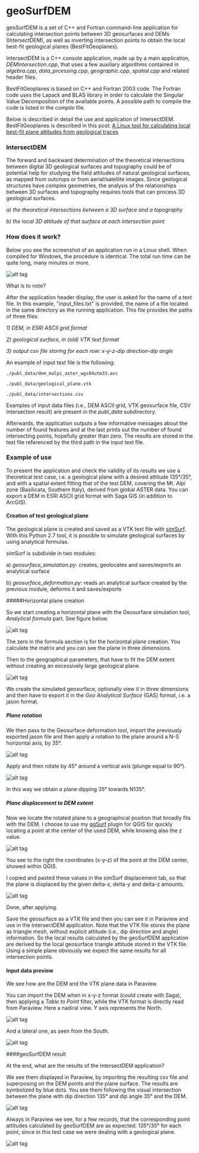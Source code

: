 # geoSurfDEM

geoSurfDEM is a set of C++ and Fortran command-line application for calculating intersection points between 3D geosurfaces and DEMs (IntersectDEM), as well as inverting intersection points to obtain the local best-fit geological planes (BestFitGeoplanes).  

IntersectDEM is a C++ console application, made up by a main application, *DEMIntersection.cpp*, that uses a few auxiliary algorithms contained in *algebra.cpp*, *data_prcessing.cpp*, *geographic.cpp*, *spatial.cpp* and related header files.

BestFitGeoplanes is based on C++ and Fortran 2003 code. The Fortran code uses the Lapack and BLAS library in order to calculate the Singular Value Decomposition of the available points.
A possible path to compile the code is listed in the *compile* file.

Below is described in detail the use and application of IntersectDEM. 
BestFitGeoplanes is described in this post: [A Linux tool for calculating local best-fit plane attitudes from geological traces](https://gisoftw.blogspot.it/2017/02/a-linux-tool-for-calculating-local-best.html)

### IntersectDEM

The forward and backward determination of the theoretical intersections between digital 3D geological surfaces and topography could be of potential help for studying the field attitudes of natural geological surfaces, as mapped from outcrops or from aerial/satellite images. Since geological structures have complex geometries, the analysis of the relationships between 3D surfaces and topography requires tools that can process 3D geological surfaces.
 
*a) the theoretical intersections between a 3D surface and a topography*

*b) the local 3D attitude of that surface at each intersection point*


### How does it work?

Below you see the screenshot of an application run in a Linux shell. When compiled for Windows, the procedure is identical. The total run time can be quite long, many minutes or more.

![alt tag](/images/appl_run.png)

What is to note?

After the application header display, the user is asked for the name of a text file. In this example, "input_files.txt" is provided, the name of a file located in the same directory as the running application.
This file provides the paths of three files:

*1) DEM, in ESRI ASCII grid format*

*2) geological surface, in (old) VTK text format*

*3) output csv file storing for each row: x-y-z-dip direction-dip angle*


An example of input text file is the following:

```
./publ_data/dem_malpi_aster_wgs84utm33.asc

./publ_data/geological_plane.vtk

./publ_data/intersections.csv
```


Examples of input data files (i.e., DEM ASCII grid, VTK geosurface file, CSV intersection result) are present in the *publ_data* subdirectory. 

Afterwards, the application outputs a few informative messages about the number of found features and at the last prints out the number of found intersecting points, hopefully greater than zero. 
The results are stored in the text file referenced by the third path in the input text file. 

### Example of use

To present the application and check the validity of its results we use a theoretical test case, i.e. a geological plane with a desired attitude 135°/35°, and with a spatial extent fitting that of the test DEM, covering the Mt. Alpi zone (Basilicata, Southern Italy), derived from global ASTER data. You can export a DEM in ESRI ASCII grid format with Saga GIS (in addition to ArcGIS). 

#### Creation of test geological plane 

The geological plane is created and saved as a VTK text file with [simSurf](https://github.com/mauroalberti/simSurf). With this Python 2.7 tool, it is possible to simulate geological surfaces by using analytical formulas. 

simSurf is subdivide in two modules:

a) *geosurface_simulation.py*: creates, geolocates and saves/exports an analytical surface

b) *geosurface_deformation.py*: reads an analytical surface created by the previous module, deforms it and saves/exports

#####Horizontal plane creation

So we start creating a horizontal plane with the Geosurface simulation tool, *Analytical formula* part. See figure below.

![alt tag](/images/simSurf_analitical_surface.png)

The zero in the formula section is for the horizontal plane creation. You calculate the matrix and you can see the plane in three dimensions.

Then to the geographical parameters, that have to fit the DEM extent without creating an excessively large geological plane.

![alt tag](/images/simSurf_geog_params.png)

We create the simulated geosurface, optionally view it in three dimensions and then have to export it in the *Geo Analytical Surface* (GAS) format, i.e. a jason format.

##### Plane rotation

We then pass to the Geosurface deformation tool, import the previously exported jason file and then apply a rotation to the plane around a N-S horizontal axis, by 35°.

![alt tag](/images/simSurf_rot_horiz_axis_35d.png)

Apply and then rotate by 45° around a vertical axis (plunge equal to 90°).

![alt tag](/images/simSurf_rot_vert_axis_45d.png)

In this way we obtain a plane dipping 35° towards N135°.

##### Plane displacement to DEM extent

Now we locate the rotated plane to a geographical position that broadly fits with the DEM. I choose to use my [qgSurf](https://plugins.qgis.org/plugins/qgSurf/) plugin for QGIS for quickly locating a point at the center of the used DEM, while knowing also the z value.

![alt tag](/images/qgis_qgsurf_snap_point_dem.png)

You see to the right the coordinates (x-y-z) of the point at the DEM center, showed within QGIS.

I copied and pasted these values in the simSurf displacement tab, so that the plane is displaced by the given delta-x, delta-y and delta-z amounts.

![alt tag](/images/simSurf_displacement.png)

Done, after applying.

Save the geosurface as a VTK file and then you can see it in Paraview and use in the IntersectDEM application. Note that the VTK file stores the plane as triangle mesh, without explicit attitude (i.e., dip direction and angle) information. So the local results calculated by the geoSurfDEM application are derived by the local geosurface triangle attitude stored in the VTK file. Using a simple plane obviously we expect the same results for all intersection points.

#### Input data preview

We see how are the DEM and the VTK plane data in Paraview.

You can import the DEM when in x-y-z format (could create with Saga), then applying a *Table to Point* filter, while the VTK format is directly read from Paraview.
Here a nadiral view. Y axis represents the North.

![alt tag](/images/paraview_src_up.png)

And a lateral one, as seen from the South.

![alt tag](/images/paraview_src_lateral.png)

####geoSurfDEM result

At the end, what are the results of the IntersectDEM application?

We see them displayed in Paraview, by importing the resulting csv file and superposing on the DEM points and the plane surface. The results are symbolized by blue dots. You see them following the visual intersection between the plane with dip direction 135° and dip angle 35° and the DEM.

![alt tag](/images/paraview_result_lateral.png)

Always in Paraview we see, for a few records, that the corresponding point attitudes calculated by geoSurfDEM are as expected: 135°/35° for each point, since in this test case we were dealing with a geological plane.

![alt tag](/images/paraview_result_table.png)



